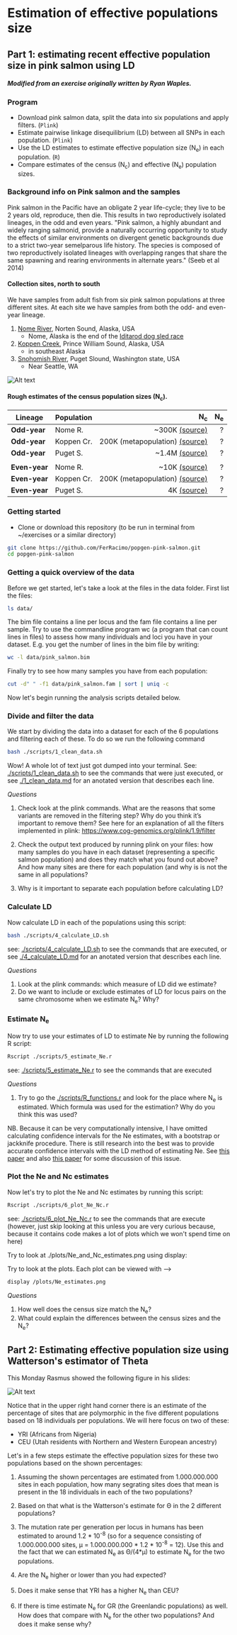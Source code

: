 # Estimation of effective populations size

## Part 1: estimating recent effective population size in pink salmon using LD
##### Modified from an exercise originally written by Ryan Waples.

### Program
<!-- * Visualize the effect of data filters with a PCA. (`Plink` and `R`) --> 
<!-- * Explore patterns of population structure pink salmon. (`Plink` and `R`) --> 
* Download pink salmon data, split the data into six populations and apply filters. (`Plink`)
* Estimate pairwise linkage disequilibrium (LD) between all SNPs in each population. (`Plink`)
* Use the LD estimates to estimate effective population size (N<sub>e</sub>) in each population. (`R`)
* Compare estimates of the census (N<sub>c</sub>) and effective (N<sub>e</sub>) population sizes.   

<!-- 
### Learning outcomes --> 
<!-- * Get confortable with using R for data analysis and plotting.-->
<!-- * Consider the impact that filtering and data quality has on different analyses. --> 
<!--* Get more confortable with using PLINK for common filtering procedures.
* Understand the relationship between LD and N<sub>e</sub>.
* Understand the how N<sub>e</sub> and N<sub>c</sub> vary in natural populations. 

### Background reading (Nielsen and Slatkin)
* Effective population size: p. 43-46
* Linkage Disequilibrium: p. 108-112, including boxes 6.1-6.3
* Wright-Fisher Model: p. 22-27 -->
 
### Background info on Pink salmon and the samples 
Pink salmon in the Pacific have an obligate 2 year life-cycle; they live to be 2 years old, reproduce, then die. This results in two reproductively isolated lineages, in the odd and even years.
"Pink salmon, a highly abundant and widely ranging salmonid, provide a naturally occurring opportunity to study the effects of similar environments on divergent genetic backgrounds due to a strict two-year semelparous life history. The species is composed of two reproductively isolated lineages with overlapping ranges that share the same spawning and rearing environments in alternate years."  (Seeb et al 2014)

#### Collection sites, north to south
We have samples from adult fish from six pink salmon populations at three different sites.  At each site we have samples from both the odd- and even-year lineage.   

1. [Nome River](https://www.google.dk/maps?q=Nome+River+alaska&um=1&ie=UTF-8&sa=X&ved=0ahUKEwjD1r25s8XSAhVGhywKHbOPB4QQ_AUICSgC), Norten Sound, Alaska, USA
    * Nome, Alaska is the end of the [Iditarod dog sled race](http://iditarod.com/)
2. [Koppen Creek](https://www.google.dk/maps/@60.4782575,-143.7244104,7z), Prince William Sound, Alaska, USA
    * in southeast Alaska
3. [Snohomish River](https://www.google.dk/maps/place/Snohomish+River/@47.9214779,-122.2607548,11z/data=!3m1!4b1!4m5!3m4!1s0x549aaadae1303f37:0x5bdf1b360c1dc900!8m2!3d47.9215631!4d-122.1206718), Puget Slound, Washington state, USA
   * Near Seattle, WA

![Alt text](https://github.com/populationgenetics/exercises/blob/master/Effective_population_size/images/sampling_locations.png)
    
#### Rough estimates of the census population sizes (N<sub>c</sub>).

| Lineage      | Population |N<sub>c</sub>| N<sub>e</sub> |
|----------    |------------|------------:|--------------:|
| **Odd-year** | Nome R.    | ~300K [(source)](http://www.adfg.alaska.gov/index.cfm?adfg=commercialbyareanortonsound.salmon_escapement) |?|
| **Odd-year** | Koppen Cr. | 200K (metapopulation)  [(source)](http://www.adfg.alaska.gov/FedAidPDFs/FMR14-43.pdf) |?|?|
| **Odd-year** | Puget S.   | ~1.4M [(source)](https://data.wa.gov/Natural-Resources-Environment/WDFW-Salmonid-Stock-Inventory-Population-Escapemen/fgyz-n3uk) |?|
|              |            |             |||
|**Even-year** | Nome R.    | ~10K [(source)](http://www.adfg.alaska.gov/index.cfm?adfg=commercialbyareanortonsound.salmon_escapement) |?|
|**Even-year** | Koppen Cr. | 200K (metapopulation) [(source)](http://www.adfg.alaska.gov/FedAidPDFs/FMR13-46.pdf) |?|?|
|**Even-year** | Puget S.   | 4K [(source)](https://data.wa.gov/Natural-Resources-Environment/WDFW-Salmonid-Stock-Inventory-Population-Escapemen/fgyz-n3uk) |?|

<!-- ## How to use this document.
You are reading README.md, a markdown document that decribes the exercise.

About the *.ipynb files.  These are [Jupyter](http://jupyter.org/) notebook files that help organize and communicate the analyses in this exercise.  You can view these (non-interactively) on [Github](https://github.com/FerRacimo/popgen-pink-salmon).

#### Sub-directories

* ./data - raw data, this will be provided
* ./scripts - analysis files
    - *.sh files contain code meant to be run in the terminal
    - *.r files contain code meant to be run in [R](https://cran.r-project.org/)
* ./work - intermediate data files and results
* ./plots - figures and plots

### Exercise
How to run this exercise. Navigate to a desired base directory and then you can execute all the analyses in this exercise with this series of commands:

We will go over each of these scripts in turn.
-->

### Getting started
* Clone or download this repository (to be run in terminal from ~/exercises or a similar directory)

```bash
git clone https://github.com/FerRacimo/popgen-pink-salmon.git
cd popgen-pink-salmon
```
<!-- **or**
```bash
mkdir popgen-pink-salmon
cd popgen-pink-salmon
wget https://api.github.com/repos/FerRacimo/popgen-pink-salmon/tarball/master -O - | tar xz --strip=1
```

**or**
* go to the [repository](https://github.com/FerRacimo/popgen-pink-salmon) on Github and click **Clone or download** and then **Download ZIP**.  Download and unzip the repository in the appropriate directory.  Notice the name of the directory might have a 'master' suffix. -->


### Getting a quick overview of the data
Before we get started, let's take a look at the files in the data folder. First list the files:
```bash
ls data/ 
```
The bim file contains a line per locus and the fam file contains a line per sample. Try to use the commandline program wc (a program that can count lines in files) to assess how many individuals and loci you have in your dataset. E.g. you get the number of lines in the bim file by writing:
```bash
wc -l data/pink_salmon.bim 
```
Finally try to see how many samples you have from each population:
```bash
cut -d" " -f1 data/pink_salmon.fam | sort | uniq -c
```

Now let's begin running the analysis scripts detailed below.
<!--  cut -c1 data/pink_salmon.bim | sort | uniq -c -->

### Divide and filter the data 
We start by dividing the data into a dataset for each of the 6 populations and filtering each of these. To do so we run the following command 
```bash
bash ./scripts/1_clean_data.sh 
```
Wow! A whole lot of text just got dumped into your terminal. See: [./scripts/1_clean_data.sh](./scripts/1_clean_data.sh) to see the commands that were just executed, or see [./1_clean_data.md](./1_clean_data.md) for an anotated version that describes each line. <!-- Essentially, the program called plink just took each of the salmon population panel files and applied some filters to clean them up. -->

*Questions*

1. Check look at the plink commands. What are the reasons that some variants are removed in the filtering step? Why do you think it’s important to remove them? See here for an explanation of all the filters implemented in plink: https://www.cog-genomics.org/plink/1.9/filter

2. Check the output text produced by running plink on your files: how many samples do you have in each dataset (representing a specific salmon population) and does they match what you found out above? And how many sites are there for each population (and why is is not the same in all populations?

3. Why is it important to separate each population before calculating LD?

<!-- #### Perform PCA on the data before and after filtering

We'll perform a principal component analysis (PCA) on our genetic data. PCAs are a way of summarizing large multi-dimensional datasets into a few axes of variation (we'll cover them in more detail next week). In this case, we have many dimensions (thousands of loci) and the frequencies of particular alleles at each of these loci all carry some information about the average genetic relationships between the individuals we are studying. We'll try to summarize this large quantity of information into the two strongest axes of variation (principal component 1 and principal component 2), which we will then plot, so as to understand how our individuals are related to each other. Importantly, we need to make sure that the sites we use to compute our PCA are actually polymorphisms (variable sites) that do not have large amounts of sequencing errors (so that we can be confident about whether an allele is absent or present in an individual).

 ```bash
bash ./scripts/2_do_PCA.sh
```
see: [./scripts/2_do_PCA.sh](./scripts/1_clean_data.sh) to see just the commands that are executed, or see [./2_do_PCA.md](./2_do_PCA.md) for an anotated version that describes each line.

``` bash 
Rscript ./scripts/3_plot_PCA.r
```
see: [./scripts/3_plot_PCA.r](./scripts/3_plot_PCA.r) to see just the commands that are executed, or see [./3_plot_PCA.ipynb](./3_plot_PCA.ipynb) for an anotated version that describes each line.

This will create two PCA plots. These plots show the first two PC axes from the initial and post-filtering data sets of the six populations.

* ./plots/PCA.pink_salmon.clean.png
* ./plots/PCA.pink_salmon.initial.png

To see the first file, for example, you can type:

``` bash 
display ./plots/PCA.pink_salmon.clean.png
```

What would you type to see the second file? Try and compare the two figures.
-->
 ### Calculate LD 
Now calculate LD in each of the populations using this script: 
```bash 
bash ./scripts/4_calculate_LD.sh
```
see: [./scripts/4_calculate_LD.sh](./scripts/4_calculate_LD.sh) to see the commands that are executed, or see [./4_calculate_LD.md](./4_calculate_LD.md) for an anotated version that describes each line. 

*Questions*
<!--1. What does the r<sup>2</sup> statistic measure? 

2. How is our estimate of LD affected by sample size? --> 

1. Look at the plink commands: which measure of LD did we estimate?
2. Do we want to include or exclude estimates of LD for locus pairs on the same chromosome when we estimate N<sub>e</sub>? Why?


###  Estimate N<sub>e</sub>
Now try to use your estimates of LD to estimate Ne by running the following R script:

```bash
Rscript ./scripts/5_estimate_Ne.r
```
see: [./scripts/5_estimate_Ne.r](./scripts/5_estimate_Ne.r) to see the commands that are executed <!-- , or see [./5_estimate_Ne.ipynb](./5_estimate_Ne.ipynb) for an anotated version that describes each line. -->

*Questions*
1. Try to go the [./scripts/R_functions.r](./scripts/R_functions.r) and look for the place where N<sub>e</sub> is estimated. Which formula was used for the estimation? Why do you think this was used?

NB. Because it can be very computationally intensive, I have omitted calculating confidence intervals for the Ne estimates, with a bootstrap or jackknife procedure.  There is still research into the best was to provide accurate confidence intervals with the LD method of estimating Ne. See [this paper](http://www.nature.com/hdy/journal/v117/n4/full/hdy201619a.html) and also [this paper](http://www.nature.com/hdy/journal/v117/n4/full/hdy201660a.html) for some discussion of this issue.

### Plot the Ne and Nc estimates
Now let's try to plot the Ne and Nc estimates by running this script:

```bash
Rscript ./scripts/6_plot_Ne_Nc.r
```
see: [./scripts/6_plot_Ne_Nc.r](./scripts/6_plot_Ne_Nc.r) to see the commands that are execute (however, just skip looking at this unless you are very curious because, because it contains code makes a lot of plots which we won't spend time on here) <!--, or see [./6_plot_Ne_Nc.ipynb](./6_plot_Ne_Nc.ipynb) for an annotated version that describes each line. -->

Try to look at ./plots/Ne_and_Nc_estimates.png using display:   

<!--

looking at Ne and Nc in the six pink salmon populations:
1. Barplot of the population-specific effective population size estimates: ./plots/Ne_estimates.png

2. Barplot of the population-specific effective and census population size estimates: ./plots/Ne_and_Nc_estimates.png

<!--3. A log-scaled version of the above plot: ./plots/Ne_and_Nc_estimates_log-scaled.png

4. Looking at the Ne/Nc ratios: ./plots/Ne-Nc_ratios.png -->

Try to look at the plots. Each plot can be viewed with  -->
```bash 
display /plots/Ne_estimates.png
```
*Questions*
<!-- 1. Which lineage of pink salmon has higher N<sub>e</sub> in the north, south, and middle of the range?

2. Based on your estimates of effective population size, which population do you expect to have be most affected by genetic drift? Which ones do you expect to be the least affected?-->

1. How well does the census size match the N<sub>e</sub>?
2. What could explain the differences between the census sizes and the N<sub>e</sub>? 

<!--
#### And also a heatmap of the r^2 matrix used in the Ne estimate
In these plots yellow is low LD and orange is high LD. You can see the raw r2 values in your ./work/Puget_EVEN.ld and similar files.
* ./plots/LD_Koppen_EVEN.png
* ./plots/LD_Koppen_ODD.png
* ./plots/LD_Nome_EVEN.png
* ./plots/LD_Nome_ODD.png
* ./plots/LD_Puget_EVEN.png
* ./plots/LD_Puget_ODD.png


#### Extra task if you have time
Try to do the same but using the other estimator you were presented in class. To do so you have to change some code in scripts/R_functions.r on the server. 

After doing this you can re-run all the code again in one go by typing 
``` bash 
bash ./do_everything
```

*Questions*
1. How much did the Ne estimates change?
2. Try to explain why.

-->

<!-- ## Questions 

### 1_clean_data
        
1. Check the output text produced by running plink on your files. What are the salmon sample sizes and number of genetic loci used in the analysis of each population, why do they differ?

2. Check the text produced by running plink on your files. What are the reasons that some variants are removed in this filtering step? Why do you think it’s important to remove them? See here for an explanation of all the filters implemented in plink: https://www.cog-genomics.org/plink/1.9/filter

3. Why is it important to separate each population before calculating LD?
    
### 2_do_PCA & 3_plot_PCA

1. What is shown in the first few axes of the PCA projection? What does each dot represent?

2. Describe the differences between the two PCAs (before and after filtering).  
    * How are they different? 
    * How are they similar?

3. Why do you think there is a Puget_EVEN individual that is projected near the the Koppen_EVEN individuals?
    * Give a possible biological explanation
    * Give a possible laboratory explanation  
    
4. Here we analyzed all six populations together. Would it have been useful to perform PCA on the data from each population separately? What would that reveal?


### 4_calculate_r2

1. What does the r<sup>2</sup> statistic measure?  How is r<sup>2</sup> related to D?

2. How would our estimates of LD have changed if we did not exclude locus pairs on the same chromosome?

3. How is our estimate of LD affected by sample size?  
  
### 5_estimate_Ne & 6_plot_Ne

1. Which lineage of pink salmon has higher N<sub>e</sub> in the north, south, and middle of the range?

2. Based on your estimates of effective population size, which population do you expect to have be most affected by genetic drift? Which ones do you expect to be the least affected?

### Perspectives

1. What is the difference between a population's N<sub>e</sub> and N<sub>c</sub>.  Why are both important when seeking to underestand population dynamics?

2. Can you calculate the relative signal (due to Ne) and the noise (due to sample size?) in the mean r2 value? 

3. Given time and money how would you improve this analysis - more samples? more loci? more populations? What more would you want to research about the pink salmon populations in order to understand the Ne/Nc ratios?


## Data sources 
* [Seeb et al 2014](http://onlinelibrary.wiley.com/doi/10.1111/mec.12769/abstract)
* [Limborg et al 2014](https://academic.oup.com/jhered/article-lookup/doi/10.1093/jhered/esu063)

### Further reading
* [Tarpey et al 2017](http://www.nrcresearchpress.com/doi/full/10.1139/cjfas-2017-0023)
* [Kovach et al 2012](http://rspb.royalsocietypublishing.org/content/279/1743/3870.short)
-->

## Part 2: Estimating effective population size using Watterson's estimator of Theta
This Monday Rasmus showed the following figure in his slides:

![Alt text](https://github.com/populationgenetics/exercises/blob/master/Effective_population_size/images/sfs1dx.png)

Notice that in the upper right hand corner there is an estimate of the percentage of sites that are polymorphic in the five different populations based on 18 individuals per populations. We will here focus on two of these: 
- YRI (Africans from Nigeria)
- CEU (Utah residents with Northern and Western European ancestry)

Let's in a few steps estimate the effective population sizes for these two populations based on the shown percentages:

1. Assuming the shown percentages are estimated from 1.000.000.000 sites in each population, how many segrating sites does that mean is present in the 18 individuals in each of the two populations?

2. Based on that what is the Watterson's estimate for &Theta; in the 2 different populations?

3. The mutation rate per generation per locus in humans has been estimated to around 1.2 * 10<sup>-8</sup> (so for a sequence consisting of  1.000.000.000 sites, &mu; = 1.000.000.000 * 1.2 * 10<sup>-8</sup>  = 12). Use this and the fact that we can estimated N<sub>e</sub> as &Theta;/(4*&mu;) to estimate N<sub>e</sub> for the two populations.

4.  Are the N<sub>e</sub> higher or lower than you had expected?

5.  Does it make sense that YRI has a higher  N<sub>e</sub> than CEU? 

6. If there is time estimate N<sub>e</sub> for GR (the Greenlandic populations) as well. How does that compare with N<sub>e</sub> for the other two populations? And does it make sense why?

